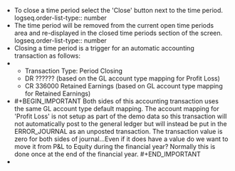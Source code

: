 - To close a time period select the 'Close' button next to the time period.
  logseq.order-list-type:: number
- The time period will be removed from the current open time periods area and re-displayed in the closed time periods section of the screen.
  logseq.order-list-type:: number
- Closing a time period is a trigger for an automatic accounting transaction as follows:
- <ul>
      <li>Transaction Type: Period Closing</li>
      <li>DR ?????? (based on the GL account type mapping for Profit Loss)</li>
      <li>CR 336000 Retained Earnings (based on GL account type mapping for Retained Earnings)</li>
  </ul>
- #+BEGIN_IMPORTANT
  Both sides of this accounting transaction uses the same GL account type default mapping.
  The account mapping for 'Profit Loss' is not setup as part of the demo data so this transaction will not automatically post to the general ledger but will instead be put in the ERROR_JOURNAL as an unposted transaction.
  The transaction value is zero for both sides of journal…​Even if it does have a value do we want to move it from P&L to Equity during the financial year? Normally this is done once at the end of the financial year.
  #+END_IMPORTANT
-